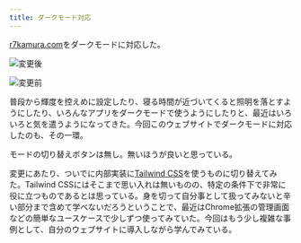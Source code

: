 ```yaml
---
title: ダークモード対応
---
```

[r7kamura.com](https://r7kamura.com/)をダークモードに対応した。

![](https://lh4.googleusercontent.com/6unjX4Vn2L0IW4KnJ_64brBltzHVl-UeJkJb9qUjdwtBzWvPFPS54HlkFkdfyH6BrfyEVE303mCsyUEzyEkS3V_gz_9_mHvs0gS4EdZeElSsNVE5GENC_fYvO3Cka_xsF2LBakLcQLX5nvDtFPeF1P1ErEgmOVTNvvFpJ5zId9oPF51N0tAV3to8wLoJ "変更後")

![](https://lh6.googleusercontent.com/XUTNiBiCeqmWGyF_eayOhiH4vrMlQvebQEm3e9X2Pu5hc0BaZISEAOoPgMUMsumNlBWq91eZhiuCmKcgoq38v_1f1H7--12gMF8rIyJjQZ-7b3M_YMKkrGBnIf3vk9uxfJd-qp6fMPA0bl1bIjDTMZUXCNfmFN06qMxL8kLOkyEnCYUwaQXLA1feMNVb "変更前")

普段から輝度を控えめに設定したり、寝る時間が近づいてくると照明を落とすようにしたり、いろんなアプリをダークモードで使うようにしたりと、最近はいろいろと気を遣うようになってきた。今回このウェブサイトでダークモードに対応したのも、その一環。

モードの切り替えボタンは無し。無いほうが良いと思っている。

変更にあたり、ついでに内部実装に[Tailwind CSS](https://tailwindcss.com/)を使うものに切り替えてみた。Tailwind CSSにはそこまで思い入れは無いものの、特定の条件下で非常に役に立つものであるとは思っている。身を切って自分事として扱ってみないと辛い部分まで含めて学べないだろうということで、最近はChrome拡張の管理画面などの簡単なユースケースで少しずつ使ってみていた。今回はもう少し複雑な事例として、自分のウェブサイトに導入しながら学んでみている。
